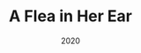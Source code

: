---
published: false
cancelled: COVID-19
layout: productions
title: A Flea in Her Ear
date: 2020
Genres: 
- Play
Theatre: Limelight Theatre
show_details:
- Writer: Georges Feydeau - wiki
Website: https://web.archive.org/web/20200928192759/https://limelight-theatre.org/shows/
showtimes:
- 2020-03-19 19:30:00
- 2020-03-20 19:30:00
- 2020-03-21 19:30:00
- 2020-03-22 14:00:00
- 2020-03-24 19:30:00
- 2020-03-26 19:30:00
- 2020-03-27 19:30:00
- 2020-03-28 19:30:00
- 2020-03-29 14:00:00
- 2020-04-02 19:30:00
- 2020-04-03 19:30:00
- 2020-04-04 19:30:00
- 2020-04-05 14:00:00
- 2020-04-09 19:30:00
- 2020-04-10 19:30:00
- 2020-04-11 19:30:00
cast:
crew:
- Director: Jason Collins
external_links:
  Shows - Limelight Theatre: https://web.archive.org/web/20200928192759/https://limelight-theatre.org/shows/
--- 